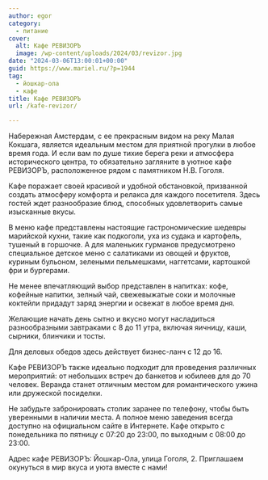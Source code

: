 ```yaml
---
author: egor
category:
  - питание
cover:
  alt: Кафе РЕВИЗОРЪ
  image: /wp-content/uploads/2024/03/revizor.jpg
date: "2024-03-06T13:00:01+00:00"
guid: https://www.mariel.ru/?p=1944
tag:
  - йошкар-ола
  - кафе
title: Кафе РЕВИЗОРЪ
url: /kafe-revizor/

---
```

Набережная Амстердам, с ее прекрасным видом на реку Малая Кокшага, является идеальным местом для приятной прогулки в любое время года. И если вам по душе тихие берега реки и атмосфера исторического центра, то обязательно загляните в уютное кафе РЕВИЗОРЪ, расположенное рядом с памятником Н.В. Гоголя.

Кафе поражает своей красивой и удобной обстановкой, призванной создать атмосферу комфорта и релакса для каждого посетителя. Здесь гостей ждет разнообразие блюд, способных удовлетворить самые изысканные вкусы.

В меню кафе представлены настоящие гастрономические шедевры марийской кухни, такие как подкоголи, уха из судака и картофель, тушеный в горшочке. А для маленьких гурманов предусмотрено специальное детское меню с салатиками из овощей и фруктов, куриным бульоном, зелеными пельмешками, наггетсами, картошкой фри и бургерами.

Не менее впечатляющий выбор представлен в напитках: кофе, кофейные напитки, зелный чай, свежевыжатые соки и молочные коктейли придадут заряд энергии и освежат в любое время дня.

Желающие начать день сытно и вкусно могут насладиться разнообразными завтраками с 8 до 11 утра, включая яичницу, каши, сырники, блинчики и тосты.

Для деловых обедов здесь действует бизнес-ланч с 12 до 16.

Кафе РЕВИЗОРЪ также идеально подходит для проведения различных мероприятий: от небольших встреч до банкетов и юбилеев для до 70 человек. Веранда станет отличным местом для романтического ужина или дружеской посиделки.

Не забудьте забронировать столик заранее по телефону, чтобы быть уверенными в наличии места. А полное меню заведения всегда доступно на официальном сайте в Интернете. Кафе открыто с понедельника по пятницу с 07:20 до 23:00, по выходным с 08:00 до 23:00.

Адрес кафе РЕВИЗОРЪ: Йошкар-Ола, улица Гоголя, 2\. Приглашаем окунуться в мир вкуса и уюта вместе с нами!
